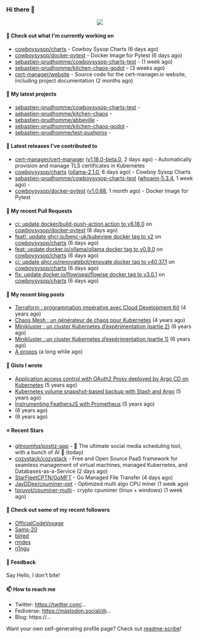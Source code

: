 ### Hi there 👋

<p align="center"><img src="https://github-readme-stats.vercel.app/api?username=sebastien-prudhomme&show_icons=true&locale=en"/></p>

#### 👷 Check out what I'm currently working on

- [cowboysysop/charts](https://github.com/cowboysysop/charts) - Cowboy Sysop Charts (6 days ago)
- [cowboysysop/docker-pytest](https://github.com/cowboysysop/docker-pytest) - Docker Image for Pytest (6 days ago)
- [sebastien-prudhomme/cowboysysop-charts-test](https://github.com/sebastien-prudhomme/cowboysysop-charts-test) -  (1 week ago)
- [sebastien-prudhomme/kitchen-chaos-godot](https://github.com/sebastien-prudhomme/kitchen-chaos-godot) -  (3 weeks ago)
- [cert-manager/website](https://github.com/cert-manager/website) - Source code for the cert-manager.io website, including project documentation (2 months ago)

#### 🌱 My latest projects

- [sebastien-prudhomme/cowboysysop-charts-test](https://github.com/sebastien-prudhomme/cowboysysop-charts-test) - 
- [sebastien-prudhomme/kitchen-chaos](https://github.com/sebastien-prudhomme/kitchen-chaos) - 
- [sebastien-prudhomme/abbeville](https://github.com/sebastien-prudhomme/abbeville) - 
- [sebastien-prudhomme/kitchen-chaos-godot](https://github.com/sebastien-prudhomme/kitchen-chaos-godot) - 
- [sebastien-prudhomme/test-pushprox](https://github.com/sebastien-prudhomme/test-pushprox) - 

#### 🔭 Latest releases I've contributed to

- [cert-manager/cert-manager](https://github.com/cert-manager/cert-manager) ([v1.18.0-beta.0](https://github.com/cert-manager/cert-manager/releases/tag/v1.18.0-beta.0), 2 days ago) - Automatically provision and manage TLS certificates in Kubernetes
- [cowboysysop/charts](https://github.com/cowboysysop/charts) ([ollama-2.1.0](https://github.com/cowboysysop/charts/releases/tag/ollama-2.1.0), 6 days ago) - Cowboy Sysop Charts
- [sebastien-prudhomme/cowboysysop-charts-test](https://github.com/sebastien-prudhomme/cowboysysop-charts-test) ([whoami-5.3.4](https://github.com/sebastien-prudhomme/cowboysysop-charts-test/releases/tag/whoami-5.3.4), 1 week ago) - 
- [cowboysysop/docker-pytest](https://github.com/cowboysysop/docker-pytest) ([v1.0.68](https://github.com/cowboysysop/docker-pytest/releases/tag/v1.0.68), 1 month ago) - Docker Image for Pytest

#### 🔨 My recent Pull Requests

- [ci: update docker/build-push-action action to v6.18.0](https://github.com/cowboysysop/docker-pytest/pull/497) on [cowboysysop/docker-pytest](https://github.com/cowboysysop/docker-pytest) (6 days ago)
- [feat!: update ghcr.io/benc-uk/kubeview docker tag to v2](https://github.com/cowboysysop/charts/pull/918) on [cowboysysop/charts](https://github.com/cowboysysop/charts) (6 days ago)
- [feat: update docker.io/ollama/ollama docker tag to v0.9.0](https://github.com/cowboysysop/charts/pull/917) on [cowboysysop/charts](https://github.com/cowboysysop/charts) (6 days ago)
- [ci: update ghcr.io/renovatebot/renovate docker tag to v40.37.1](https://github.com/cowboysysop/charts/pull/916) on [cowboysysop/charts](https://github.com/cowboysysop/charts) (6 days ago)
- [fix: update docker.io/flowiseai/flowise docker tag to v3.0.1](https://github.com/cowboysysop/charts/pull/915) on [cowboysysop/charts](https://github.com/cowboysysop/charts) (6 days ago)

#### 📜 My recent blog posts

- [Terraform : programmation impérative avec Cloud Development Kit](https://www.cowboysysop.com/post/terraform-programmation-imperative-avec-cloud-development-kit/) (4 years ago)
- [Chaos Mesh : un générateur de chaos pour Kubernetes](https://www.cowboysysop.com/post/chaos-mesh-un-generateur-de-chaos-pour-kubernetes/) (4 years ago)
- [Minikluster : un cluster Kubernetes d’expérimentation (partie 2)](https://www.cowboysysop.com/post/minikluster-un-cluster-kubernetes-d-experimentation-partie-2/) (6 years ago)
- [Minikluster : un cluster Kubernetes d’expérimentation (partie 1)](https://www.cowboysysop.com/post/minikluster-un-cluster-kubernetes-d-experimentation-partie-1/) (6 years ago)
- [À propos](https://www.cowboysysop.com/page/a-propos/) (a long while ago)

#### 📓 Gists I wrote

- [Application access control with OAuth2 Proxy deployed by Argo CD on Kubernetes](https://gist.github.com/c90af146c465305087d5f5a55990ca71) (5 years ago)
- [Kubernetes volume snapshot-based backup with Stash and Argo](https://gist.github.com/c53e870dc6b4987fefa4c36ea9f1187c) (5 years ago)
- [Instrumenting FeathersJS with Prometheus](https://gist.github.com/93ab307c8c03a9c5fdb1ff728f413855) (5 years ago)
- [](https://gist.github.com/9827398f4f792569e56351ac56e80b80) (6 years ago)
- [](https://gist.github.com/064f0ea019c9ff37b71ebc023c0a0c6b) (6 years ago)

#### ⭐ Recent Stars

- [gitroomhq/postiz-app](https://github.com/gitroomhq/postiz-app) - 📨 The ultimate social media scheduling tool, with a bunch of AI  🤖 (today)
- [cozystack/cozystack](https://github.com/cozystack/cozystack) - Free and Open Source PaaS framework for seamless management of virtual machines, managed Kubernetes, and Databases-as-a-Service (2 days ago)
- [StarFleetCPTN/GoMFT](https://github.com/StarFleetCPTN/GoMFT) - Go Managed File Transfer (4 days ago)
- [JayDDee/cpuminer-opt](https://github.com/JayDDee/cpuminer-opt) - Optimized multi algo CPU miner (1 week ago)
- [tpruvot/cpuminer-multi](https://github.com/tpruvot/cpuminer-multi) - crypto cpuminer (linux &#43; windows) (1 week ago)

#### 👯 Check out some of my recent followers

- [OfficialCodeVoyage](https://github.com/OfficialCodeVoyage)
- [Sams-20](https://github.com/Sams-20)
- [bilred](https://github.com/bilred)
- [rmdes](https://github.com/rmdes)
- [n1ngu](https://github.com/n1ngu)

#### 💬 Feedback

Say Hello, I don't bite!

#### 📫 How to reach me

- Twitter: https://twitter.com/...
- Fediverse: https://mastodon.social/@...
- Blog: https://...

Want your own self-generating profile page? Check out [readme-scribe](https://github.com/muesli/readme-scribe)!
